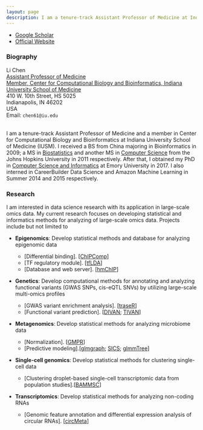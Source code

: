```yaml
---
layout: page
description: I am a tenure-track Assistant Professor of Medicine at Indiana University School of Medicine. I am also a member at Center for Computational Biology and Bioinformatics.
---
```


<div class="navbar">
  <div class="navbar-inner">
      <ul class="nav">
          <li><a href="https://scholar.google.com/citations?user=Nk-yRrcAAAAJ&hl=en">Google Scholar</a></li>
        <li><a href="https://medicine.iu.edu/faculty/47520/chen-li">Official Website</a></li>
      </ul>
  </div>
</div>



###  Biography
<div class="container">
    <div class="row-fluid">
        <div class="span5">
            Li Chen<br/>
            <a href="https://medicine.iu.edu/faculty/47520/chen-li">Assistant Professor of Medicine</a><br/>
            <a href="https://medicine.iu.edu/research/centers-institutes/computational-biology-bioinformatics/">Member, Center for Computational Biology and Bioinformatics, Indiana University School of Medicine</a><br/>
 410 W. 10th Street, HS 5025 <br/>
    Indianapolis, IN 46202<br/>
            USA<br/>
            <div id="hide_email">
            Email: <code>chen61@iu.edu</code><br/>
            </div>
        </div>
</div>
<br/>
	</div>


I am a tenure-track Assistant Professor of Medicine and a member in Center for Computational Biology and Bioinformatics at Indiana University School of Medicine (IUSM). I received a BS from China majoring in Bioinformatics in 2009; a MS in [Biostatistics](http://www.jhsph.edu/departments/biostatistics/index.html) and another MS in [Computer Science](https://www.cs.jhu.edu/) from the Johns Hopkins University in 2011 respectively. After that, I obtained my PhD in [Computer Science and Informatics](http://www.cs.emory.edu/site/home/) at Emory University in 2017. I also interned in CareerBuilder Data Science and Amazon Machine Learning in Summer 2014 and 2015 respectively.


### Research
I am interested in data science research with its application in large-scale omics data. My current research focuses on developing statistical and informatics methods for analyzing of large-scale omics data. Projects include but not limited to 

- **Epigenomics**: 
Develop statistical methods and database for analyzing epigenomic data
	- [Differential binding]. [<a href="https://academic.oup.com/bioinformatics/article/31/12/1889/214643">ChIPComp</a>]
	- [TF regulatory module]. [<a href="https://academic.oup.com/bioinformatics/advance-article/doi/10.1093/bioinformatics/btz975/5695705">tfLDA</a>]
	- [Database and web server]. [<a href="https://academic.oup.com/bioinformatics/article/27/10/1447/260530">hmChIP</a>]

- **Genetics**:
Develop computational methods for annotating and analyzing functional variants (GWAS SNPs, cis-eQTL SNVs) by utilizing large-scale multi-omics profiles
	- [GWAS variant enrichment analysis]. [<a href="https://academic.oup.com/bioinformatics/article/32/8/1214/1744655">traseR</a>]
	- [Functional variant prediction]. [<a href="https://genomebiology.biomedcentral.com/articles/10.1186/s13059-016-1112-z">DIVAN</a>; <a href="https://academic.oup.com/bioinformatics/article/35/9/1573/5126236">TIVAN</a>]

- **Metagenomics**:
Develop statistical methods for analyzing microbiome data
	- [Normalization]. [<a href="https://peerj.com/articles/4600/">GMPR</a>]
	- [Predictive modeling].[<a href="https://academic.oup.com/bioinformatics/article/31/24/3991/197681">glmgraph</a>; <a href="https://www.frontiersin.org/articles/10.3389/fmicb.2018.03112/full">SICS</a>; <a href="https://www.frontiersin.org/articles/10.3389/fmicb.2018.01391/full">glmmTree</a>]
	
- **Single-cell genomics**:
Develop statistical methods for clustering single-cell data
	- [Clustering droplet-based single-cell transcriptomic data from population studies].[<a href="https://www.nature.com/articles/s41467-019-09639-3">BAMMSC</a>]

- **Transcriptomics**:
Develop statistical methods for analyzing non-coding RNAs
	- [Genomic feature annotation and differential expression analysis of circular RNAs]. [<a href="https://academic.oup.com/bioinformatics/advance-article/doi/10.1093/bioinformatics/btz606/5543088">circMeta</a>]


